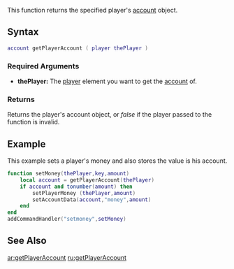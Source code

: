 This function returns the specified player's [account](/docs/account.md "wikilink") object.

Syntax
------

``` lua
account getPlayerAccount ( player thePlayer )
```

### Required Arguments

-   **thePlayer:** The [player](/docs/player.md "wikilink") element you want to get the [account](/account.md "wikilink") of.

### Returns

Returns the player's account object, or *false* if the player passed to the function is invalid.

Example
-------

This example sets a player's money and also stores the value is his account.

``` lua
function setMoney(thePlayer,key,amount)
    local account = getPlayerAccount(thePlayer)
    if account and tonumber(amount) then
        setPlayerMoney (thePlayer,amount)
        setAccountData(account,"money",amount)
    end
end
addCommandHandler("setmoney",setMoney)
```

See Also
--------

[ar:getPlayerAccount](/docs/ar:getPlayerAccount.md "wikilink") [ru:getPlayerAccount](/ru:getPlayerAccount.md "wikilink")
